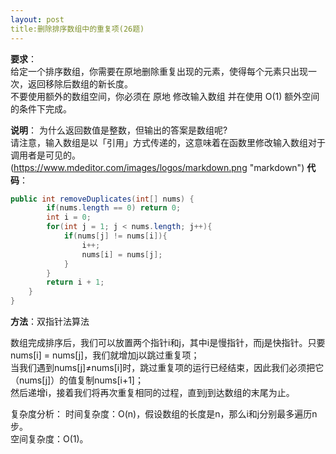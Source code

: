 ```yaml
---
layout: post
title:删除排序数组中的重复项(26题)
---
```

**要求**：  
给定一个排序数组，你需要在原地删除重复出现的元素，使得每个元素只出现一次，返回移除后数组的新长度。  
不要使用额外的数组空间，你必须在 原地 修改输入数组 并在使用 O(1) 额外空间的条件下完成。

**说明**：
为什么返回数值是整数，但输出的答案是数组呢?  
请注意，输入数组是以「引用」方式传递的，这意味着在函数里修改输入数组对于调用者是可见的。  
  (https://www.mdeditor.com/images/logos/markdown.png "markdown")
**代码**：
```java
public int removeDuplicates(int[] nums) {
        if(nums.length == 0) return 0;
        int i = 0;
        for(int j = 1; j < nums.length; j++){
            if(nums[j] != nums[i]){
                i++;
                nums[i] = nums[j];
            }
        }
        return i + 1;
    }
}
```
**方法**：双指针法算法  

数组完成排序后，我们可以放置两个指针i和j，其中i是慢指针，而j是快指针。只要 nums[i] = nums[j]，我们就增加j以跳过重复项；  
当我们遇到nums[j]≠nums[i]时，跳过重复项的运行已经结束，因此我们必须把它（nums[j]）的值复制nums[i+1]；  
然后递增i，接着我们将再次重复相同的过程，直到j到达数组的末尾为止。
  
  
复杂度分析：
时间复杂度：O(n)，假设数组的长度是n，那么i和j分别最多遍历n步。  
空间复杂度：O(1)。  
